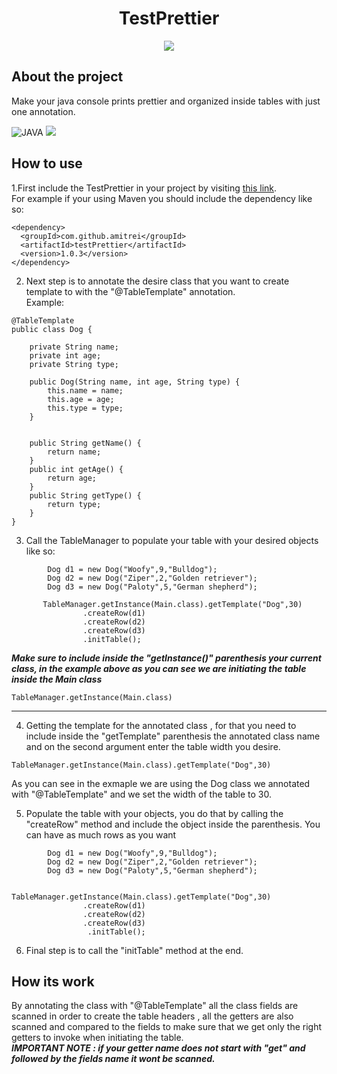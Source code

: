<h1 align="center">TestPrettier </h1>
<p align="center">
<a href="https://search.maven.org/artifact/com.github.amitrei/testPrettier/1.0.3/jar"><img src="https://img.shields.io/maven-central/v/com.github.amitrei/testPrettier"></a>
</p>

## About the project
<p>Make your java console prints prettier and organized inside tables with just one annotation. <br/>
</p>
<img alt="JAVA"  src="https://img.shields.io/badge/Java-ED8B00?style=for-the-badge&logo=java&logoColor=white" />
<img src="https://amit-rei.io/assets/prettierExample.jpg">

## How to use
1.First include the TestPrettier in your project by visiting <a href="https://search.maven.org/artifact/com.github.amitrei/testPrettier/1.0.3/jar">this link</a>. <br/>
For example if your using Maven you should include the dependency like so:
```
<dependency>
  <groupId>com.github.amitrei</groupId>
  <artifactId>testPrettier</artifactId>
  <version>1.0.3</version>
</dependency>
```
2. Next step is to annotate the desire class that you want to create template to with the "@TableTemplate" annotation. <br/>
Example:
```
@TableTemplate
public class Dog {

    private String name;
    private int age;
    private String type;

    public Dog(String name, int age, String type) {
        this.name = name;
        this.age = age;
        this.type = type;
    }


    public String getName() {
        return name;
    }
    public int getAge() {
        return age;
    }
    public String getType() {
        return type;
    }
}
```
3. Call the TableManager to populate your table with your desired objects like so:
```
        Dog d1 = new Dog("Woofy",9,"Bulldog");
        Dog d2 = new Dog("Ziper",2,"Golden retriever");
        Dog d3 = new Dog("Paloty",5,"German shepherd");
        
       TableManager.getInstance(Main.class).getTemplate("Dog",30)
                .createRow(d1)
                .createRow(d2)
                .createRow(d3)
                .initTable();
```
   ***Make sure to include inside the "getInstance()" parenthesis your current class, in the example above as you can see we are initiating the table inside the Main class***
```
TableManager.getInstance(Main.class)
```
***

4. Getting the template for the annotated class , for that you need to include inside the "getTemplate" parenthesis the annotated class name and on the second argument enter the table width you desire.
```
TableManager.getInstance(Main.class).getTemplate("Dog",30)
```
As you can see in the exmaple we are using the Dog class we annotated with "@TableTemplate" and we set the width of the table to 30.

5. Populate the table with your objects, you do that by calling the "createRow" method and include the object inside the parenthesis. You can have as much rows as you want
```
        Dog d1 = new Dog("Woofy",9,"Bulldog");
        Dog d2 = new Dog("Ziper",2,"Golden retriever");
        Dog d3 = new Dog("Paloty",5,"German shepherd");
        
               TableManager.getInstance(Main.class).getTemplate("Dog",30)
                .createRow(d1)
                .createRow(d2)
                .createRow(d3)
                 .initTable();

```
6. Final step is to call the "initTable" method at the end.

## How its work
By annotating the class with "@TableTemplate" all the class fields are scanned in order to create the table headers , all the getters are also scanned and compared to the fields to
make sure that we get only the right getters to invoke when initiating the table.<br/>
***IMPORTANT NOTE : if your getter name does not start with "get" and followed by the fields name it wont be scanned.*** 
